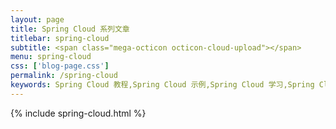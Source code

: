 ```yaml
---
layout: page
title: Spring Cloud 系列文章
titlebar: spring-cloud
subtitle: <span class="mega-octicon octicon-cloud-upload"></span>
menu: spring-cloud
css: ['blog-page.css']
permalink: /spring-cloud
keywords: Spring Cloud 教程,Spring Cloud 示例,Spring Cloud 学习,Spring Cloud 资源,Spring Cloud
---
```

{% include spring-cloud.html %}